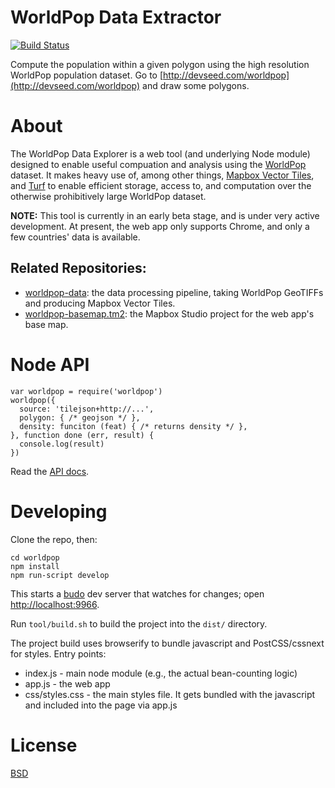 # WorldPop Data Extractor
[![Build Status](https://travis-ci.org/developmentseed/worldpop.svg?branch=master)](https://travis-ci.org/developmentseed/worldpop)

Compute the population within a given polygon using the high resolution
WorldPop population dataset. Go to
[http://devseed.com/worldpop](http://devseed.com/worldpop) and draw some
polygons.

# About

The WorldPop Data Explorer is a web tool (and underlying Node module) designed
to enable useful compuation and analysis using the
[WorldPop](http://www.worldpop.co.uk) dataset. It makes heavy use of, among
other things, [Mapbox Vector
Tiles](https://www.mapbox.com/developers/vector-tiles/), and
[Turf](http://turfjs.org/) to enable efficient storage, access to, and
computation over the otherwise prohibitively large WorldPop dataset.

**NOTE:** This tool is currently in an early beta stage, and is under very active
development. At present, the web app only supports Chrome, and only a few countries'
data is available.

## Related Repositories:

 - [worldpop-data](/developmentseed/worldpop-data): the data processing
   pipeline, taking WorldPop GeoTIFFs and producing Mapbox Vector Tiles.
 - [worldpop-basemap.tm2](/developmentseed/worldpop-basemap.tm2): the
   Mapbox Studio project for the web app's base map.

# Node API
```
var worldpop = require('worldpop')
worldpop({
  source: 'tilejson+http://...',
  polygon: { /* geojson */ },
  density: funciton (feat) { /* returns density */ },
}, function done (err, result) {
  console.log(result)
})
```

Read the [API docs](API.md).

# Developing

Clone the repo, then:
```
cd worldpop
npm install
npm run-script develop
```

This starts a [budo](https://github.com/mattdesl/budo) dev server that watches
for changes; open [http://localhost:9966](http://localhost:9966).

Run `tool/build.sh` to build the project into the `dist/` directory.

The project build uses browserify to bundle javascript and PostCSS/cssnext for
styles.  Entry points:

 - index.js - main node module (e.g., the actual bean-counting logic)
 - app.js - the web app
 - css/styles.css - the main styles file.  It gets bundled with the javascript
   and included into the page via app.js

# License

[BSD](LICENSE)
